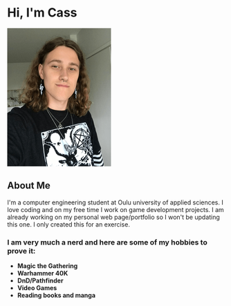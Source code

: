 # Hi, I'm Cass

![Pic of me](image_2023-10-14_162454125.png)

## About Me

I'm a computer engineering student at Oulu university of applied sciences. I love coding and on my free time I work on game development projects. I am already working on my personal web page/portfolio so I won't be updating this one. I only created this for an exercise.    

### I am very much a nerd and here are some of my hobbies to prove it:
* **Magic the Gathering**
* **Warhammer 40K**
* **DnD/Pathfinder**
* **Video Games**
* **Reading books and manga**
